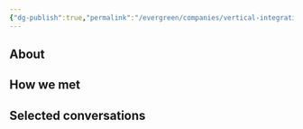 ```yaml
---
{"dg-publish":true,"permalink":"/evergreen/companies/vertical-integration/400-c/","tags":["company"]}
---
```


## About


## How we met


## Selected conversations
